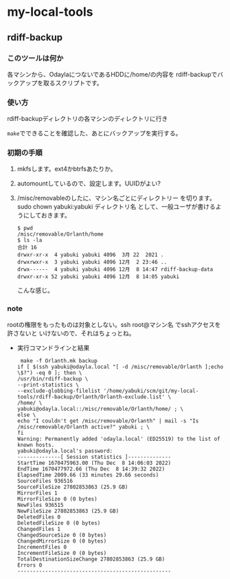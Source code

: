 # my-local-tools

## rdiff-backup

### このツールは何か

各マシンから、OdaylaにつないであるHDDに/home/の内容を
rdiff-backupでバックアップを取るスクリプトです。

### 使い方

rdiff-backupディレクトリの各マシンのディレクトリに行き

`make`でできることを確認した、あとにバックアップを実行する。

### 初期の手順

1. mkfsします。ext4かbtrfsあたりか。
2. automountしているので、設定します。UUIDがよい?
3. /misc/removableのしたに、マシン名ごとにディレクトリー
    を切ります。sudo chown yabuki:yabuki ディレクトリ名
    として、一般ユーザが書けるようにしておきます。

    ```
    $ pwd
    /misc/removable/Orlanth/home
    $ ls -la
    合計 16
    drwxr-xr-x  4 yabuki yabuki 4096  3月 22  2021 .
    drwxrwxr-x  3 yabuki yabuki 4096 12月  2 23:46 ..
    drwx------  4 yabuki yabuki 4096 12月  8 14:47 rdiff-backup-data
    drwxr-xr-x 52 yabuki yabuki 4096 12月  8 14:05 yabuki
    ```
    こんな感じ。

### note

rootの権限をもったものは対象としない。ssh root@マシン名 でsshアクセスを許さないと
いけないので、それはちょっとね。


- 実行コマンドラインと結果

    ```
     make -f Orlanth.mk backup
    if [ $(ssh yabuki@odayla.local "[ -d /misc/removable/Orlanth ];echo \$?") -eq 0 ]; then \
    /usr/bin/rdiff-backup \
    --print-statistics \
    --exclude-globbing-filelist '/home/yabuki/scm/git/my-local-tools/rdiff-backup/Orlanth/Orlanth-exclude.list' \
    /home/ \
    yabuki@odayla.local::/misc/removable/Orlanth/home/ ; \
    else \
    echo "I couldn't get /misc/removable/Orlanth" | mail -s "Is /misc/removable/Orlanth active?" yabuki ; \
    fi
    Warning: Permanently added 'odayla.local' (ED25519) to the list of known hosts.
    yabuki@odayla.local's password: 
    --------------[ Session statistics ]--------------
    StartTime 1670475963.00 (Thu Dec  8 14:06:03 2022)
    EndTime 1670477972.66 (Thu Dec  8 14:39:32 2022)
    ElapsedTime 2009.66 (33 minutes 29.66 seconds)
    SourceFiles 936516
    SourceFileSize 27802853863 (25.9 GB)
    MirrorFiles 1
    MirrorFileSize 0 (0 bytes)
    NewFiles 936515
    NewFileSize 27802853863 (25.9 GB)
    DeletedFiles 0
    DeletedFileSize 0 (0 bytes)
    ChangedFiles 1
    ChangedSourceSize 0 (0 bytes)
    ChangedMirrorSize 0 (0 bytes)
    IncrementFiles 0
    IncrementFileSize 0 (0 bytes)
    TotalDestinationSizeChange 27802853863 (25.9 GB)
    Errors 0
    --------------------------------------------------
    ```

